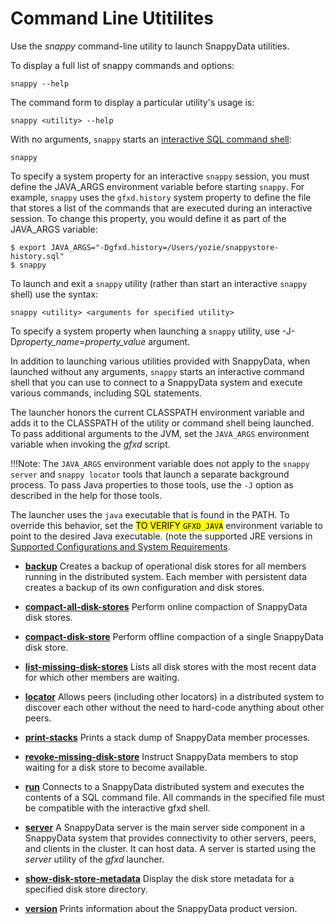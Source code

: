 # Command Line Utitilites

Use the *snappy* command-line utility to launch SnappyData utilities.

To display a full list of snappy commands and options:

``` pre
snappy --help
```

The command form to display a particular utility's usage is:

``` pre
snappy <utility> --help
```

With no arguments, `snappy` starts an [interactive SQL command shell](../../reference/interactive_commands/store_command_reference.md):

``` pre
snappy
```

To specify a system property for an interactive `snappy` session, you must define the JAVA_ARGS environment variable before starting `snappy`. For example, `snappy` uses the `gfxd.history` system property to define the file that stores a list of the commands that are executed during an interactive session. To change this property, you would define it as part of the JAVA_ARGS variable:

``` pre
$ export JAVA_ARGS="-Dgfxd.history=/Users/yozie/snappystore-history.sql" 
$ snappy
```

To launch and exit a `snappy` utility (rather than start an interactive `snappy` shell) use the syntax:

``` pre
snappy <utility> <arguments for specified utility>
```

To specify a system property when launching a `snappy` utility, use -J-D*property_name*=*property_value* argument.

In addition to launching various utilities provided with SnappyData, when launched without any arguments, `snappy` starts an interactive command shell that you can use to connect to a SnappyData system and execute various commands, including SQL statements.

The launcher honors the current CLASSPATH environment variable and adds it to the CLASSPATH of the utility or command shell being launched. To pass additional arguments to the JVM, set the `JAVA_ARGS` environment variable when invoking the *gfxd* script.

!!!Note:
	The `JAVA_ARGS` environment variable does not apply to the `snappy server` and `snappy locator` tools that launch a separate background process. To pass Java properties to those tools, use the `-J` option as described in the help for those tools. </p>

The launcher uses the `java` executable that is found in the PATH. To override this behavior, set the <mark> TO VERIFY `GFXD_JAVA`</mark> environment variable to point to the desired Java executable. (note the supported JRE versions in [Supported Configurations and System Requirements](../../sys_requirement.md).

-   **[backup](../../reference/command_line_utilities/store-backup.md)**
    Creates a backup of operational disk stores for all members running in the distributed system. Each member with persistent data creates a backup of its own configuration and disk stores.

-   **[compact-all-disk-stores](../../reference/command_line_utilities/store-compact-all-disk-stores.md)**
    Perform online compaction of SnappyData disk stores.

-   **[compact-disk-store](../../reference/command_line_utilities/store-compact-disk-store.md)**
    Perform offline compaction of a single SnappyData disk store.

-   **[list-missing-disk-stores](../../reference/command_line_utilities/store-list-missing-disk-stores.md)**
    Lists all disk stores with the most recent data for which other members are waiting.

-   **[locator](../../reference/command_line_utilities/store-locator.md)**
    Allows peers (including other locators) in a distributed system to discover each other without the need to hard-code anything about other peers.

-   **[print-stacks](../../reference/command_line_utilities/store-print-stacks.md)**
    Prints a stack dump of SnappyData member processes.

-   **[revoke-missing-disk-store](../../reference/command_line_utilities/store-revoke-missing-disk-stores.md)**
    Instruct SnappyData members to stop waiting for a disk store to become available.

-   **[run](../../reference/command_line_utilities/store-run.md)**
    Connects to a SnappyData distributed system and executes the contents of a SQL command file. All commands in the specified file must be compatible with the interactive gfxd shell.

-   **[server](../../reference/command_line_utilities/store-server.md)**
    A SnappyData server is the main server side component in a SnappyData system that provides connectivity to other servers, peers, and clients in the cluster. It can host data. A server is started using the *server* utility of the *gfxd* launcher.

-   **[show-disk-store-metadata](../../reference/command_line_utilities/store-show-disk-store-metadata.md)**
    Display the disk store metadata for a specified disk store directory.

-   **[version](../../reference/command_line_utilities/store-version.md)**
    Prints information about the SnappyData product version.
